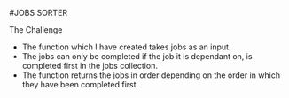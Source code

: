 #JOBS SORTER

The Challenge
- The function which I have created takes jobs as an input.
- The jobs can only be completed if the job it is dependant on, is completed first in the jobs collection.
- The function returns the jobs in order depending on the order in which they have been completed first.



